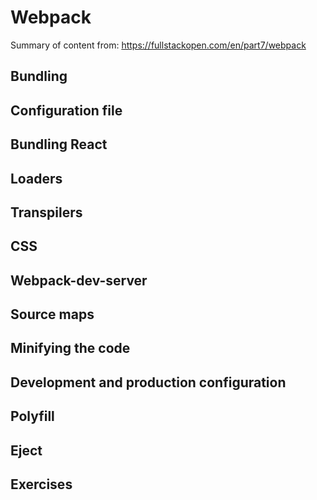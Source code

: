 # Webpack

Summary of content from: https://fullstackopen.com/en/part7/webpack

## Bundling

## Configuration file

## Bundling React

## Loaders

## Transpilers

## CSS

## Webpack-dev-server

## Source maps

## Minifying the code

## Development and production configuration 

## Polyfill

## Eject

## Exercises

